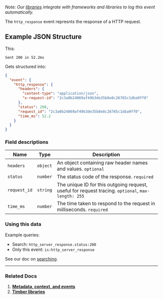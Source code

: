 *Note: Our [libraries](/languages) integrate with frameworks and libraries to log this event automatically.*

The `http_response` event represnts the response of a HTTP request.

## Example JSON Structure

This:

```
Sent 200 in 52.2ms
```

Gets structured into:

```json
{
  "event": {
    "http_response": {
      "headers": {
        "content-type": "application/json",
        "x-request-id": "2c3a0b24069af49b3de35b8e8c26765c1dba9ff0"
      },
      "status": 200,
      "request_id": "2c3a0b24069af49b3de35b8e8c26765c1dba9ff0",
      "time_ms": 52.2
    }
  }
}
```


### Field descriptions

Name | Type | Description
-----|------|------------
`headers` | `object` | An object containing raw header names and values. `optional`
`status` | `number` | The status code of the response. `required`
`request_id` | `string` | The unique ID for this outgoing request, useful for request tracing. `optional`, `max-length: 255`
`time_ms` | `number` | The time taken to respond to the request in milliseconds. `required`


### Using this data

Example queries:

* Search: `http_server_response.status:200`
* Only this event: `is:http_server_response`

See our doc on [searching](/app/console-log-viewer/searching).

---

### Related Docs

1. [**Metadata, context, and events**](/concepts/metadata-context-and-events)
2. [**Timber libraries**](/languages)
